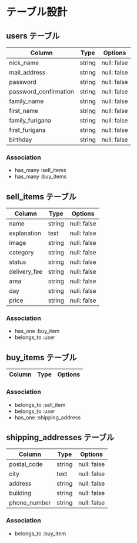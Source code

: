 # テーブル設計

## users テーブル

| Column                | Type   | Options     |
| --------------------- | ------ | ----------- |
| nick_name             | string | null: false |
| mail_address          | string | null: false |
| password              | string | null: false |
| password_confirmation | string | null: false |
| family_name           | string | null: false |
| first_name            | string | null: false |
| family_furigana       | string | null: false |
| first_furigana        | string | null: false |
| birthday              | string | null: false |

### Association

- has_many :sell_items
- has_many :buy_items

## sell_items テーブル

| Column       | Type   | Options     |
| ------------ | ------ | ----------- |
| name         | string | null: false |
| explanation  | text   | null: false |
| image        | string | null: false |
| category     | string | null: false |
| status       | string | null: false |
| delivery_fee | string | null: false |
| area         | string | null: false |
| day          | string | null: false |
| price        | string | null: false |

### Association

- has_one :buy_item
- belongs_to :user

## buy_items テーブル

| Column | Type       | Options                        |
| ------ | ---------- | ------------------------------ |

### Association

- belongs_to :sell_item
- belongs_to :user
- has_one :shipping_address

## shipping_addresses テーブル

| Column       | Type   | Options     |
| ------------ | ------ | ----------- |
| postal_code  | string | null: false |
| city         | text   | null: false |
| address      | string | null: false |
| building     | string | null: false |
| phone_number | string | null: false |

### Association

- belongs_to :buy_item